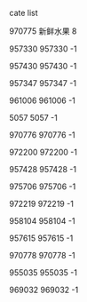 cate list

970775 新鲜水果 8

957330 957330 -1

957430 957430 -1

957347 957347 -1

961006 961006 -1

5057 5057 -1

970776 970776 -1

972200 972200 -1

957428 957428 -1

975706 975706 -1

972219 972219 -1

958104 958104 -1

957615 957615 -1

970778 970778 -1

955035 955035 -1

969032 969032 -1

